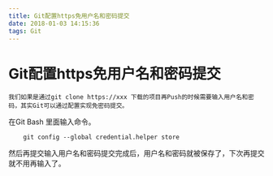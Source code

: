 ```yaml
---
title: Git配置https免用户名和密码提交
date: 2018-01-03 14:15:36
tags: Git
---
```

# Git配置https免用户名和密码提交
    我们如果是通过git clone https://xxx 下载的项目再Push的时候需要输入用户名和密码，其实Git可以通过配置实现免密码提交。
<!--more-->
在Git Bash 里面输入命令。
```
    git config --global credential.helper store
```
然后再提交输入用户名和密码提交完成后，用户名和密码就被保存了，下次再提交就不用再输入了。